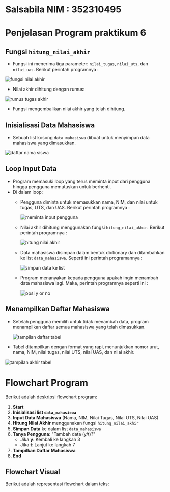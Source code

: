# Salsabila NIM : 352310495
# Penjelasan Program praktikum 6
## Fungsi `hitung_nilai_akhir`
- Fungsi ini menerima tiga parameter: `nilai_tugas`, `nilai_uts`, dan `nilai_uas`. Berikut perintah programnya :

![fungsi nilai akhir](https://github.com/user-attachments/assets/a587b4c4-84cc-42f8-adf8-c773412a2c68)

- Nilai akhir dihitung dengan rumus:
  
![rumus tugas akhir](https://github.com/user-attachments/assets/c6a616f8-2325-4924-b27b-828b0de83d08)


- Fungsi mengembalikan nilai akhir yang telah dihitung.
  

## Inisialisasi Data Mahasiswa
- Sebuah list kosong `data_mahasiswa` dibuat untuk menyimpan data mahasiswa yang dimasukkan.

![daftar nama siswa](https://github.com/user-attachments/assets/e8d77908-cd3f-4bec-a6f6-bff18052611b)

## Loop Input Data
- Program memasuki loop yang terus meminta input dari pengguna hingga pengguna memutuskan untuk berhenti.
- Di dalam loop:
  - Pengguna diminta untuk memasukkan nama, NIM, dan nilai untuk tugas, UTS, dan UAS. Berikut perintah programnya :
    
    ![meminta input pengguna](https://github.com/user-attachments/assets/5745dd61-61b0-44ba-af49-58bde1f93309)
  - Nilai akhir dihitung menggunakan fungsi `hitung_nilai_akhir`. Berikut perintah programnya :

    ![hitung nilai akhir](https://github.com/user-attachments/assets/b648a135-e95d-41a1-b46b-769f323c0d1d)

  - Data mahasiswa disimpan dalam bentuk dictionary dan ditambahkan ke list `data_mahasiswa`. Seperti ini perintah programannya :

    ![simpan data ke list](https://github.com/user-attachments/assets/469ff434-0f3e-4175-bced-fdbd0d27008e)
  - Program menanyakan kepada pengguna apakah ingin menambah data mahasiswa lagi. Maka, perintah programnya seperti ini :

    ![opsi y or no](https://github.com/user-attachments/assets/1e7b4492-f902-494c-843c-5e715e6c14bf)


## Menampilkan Daftar Mahasiswa
- Setelah pengguna memilih untuk tidak menambah data, program menampilkan daftar semua mahasiswa yang telah dimasukkan.

  ![tampilan daftar tabel](https://github.com/user-attachments/assets/cb920b95-c545-4021-9422-7db085ef43af)

- Tabel ditampilkan dengan format yang rapi, menunjukkan nomor urut, nama, NIM, nilai tugas, nilai UTS, nilai UAS, dan nilai akhir.

  
![tampilan akhir tabel](https://github.com/user-attachments/assets/5b26eabc-9e4a-47cc-b479-2d63ba279006)

# Flowchart Program

Berikut adalah deskripsi flowchart program:

1. **Start**
2. **Inisialisasi list `data_mahasiswa`**
3. **Input Data Mahasiswa** (Nama, NIM, Nilai Tugas, Nilai UTS, Nilai UAS)
4. **Hitung Nilai Akhir** menggunakan fungsi `hitung_nilai_akhir`
5. **Simpan Data** ke dalam list `data_mahasiswa`
6. **Tanya Pengguna**: "Tambah data (y/t)?"
   - Jika **y**: Kembali ke langkah 3
   - Jika **t**: Lanjut ke langkah 7
7. **Tampilkan Daftar Mahasiswa**
8. **End**

## Flowchart Visual

Berikut adalah representasi flowchart dalam teks:


